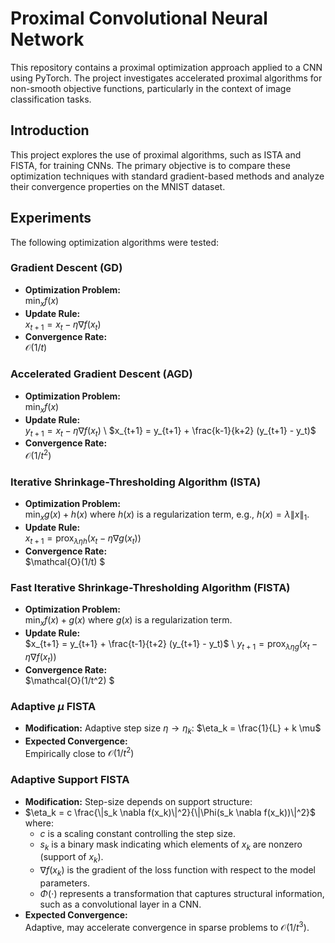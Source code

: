 # Proximal Convolutional Neural Network

This repository contains a proximal optimization approach applied to a CNN using PyTorch. The project investigates accelerated proximal algorithms for non-smooth objective functions, particularly in the context of image classification tasks.

## Introduction
This project explores the use of proximal algorithms, such as ISTA and FISTA, for training CNNs. The primary objective is to compare these optimization techniques with standard gradient-based methods and analyze their convergence properties on the MNIST dataset.

## Experiments
The following optimization algorithms were tested:
### Gradient Descent (GD)
- **Optimization Problem:**  
  $\min_x f(x)$
- **Update Rule:**  
  $x_{t+1} = x_t - \eta \nabla f(x_t)$
- **Convergence Rate:**  
  $\mathcal{O}(1/t)$

### Accelerated Gradient Descent (AGD)
- **Optimization Problem:**  
  $\min_x f(x)$
- **Update Rule:**  
  $y_{t+1} = x_t - \eta \nabla f(x_t)$ \\
  $x_{t+1} = y_{t+1} + \frac{k-1}{k+2} (y_{t+1} - y_t)$
- **Convergence Rate:**  
  $\mathcal{O}(1/t^2)$

### Iterative Shrinkage-Thresholding Algorithm (ISTA)
- **Optimization Problem:**  
  $\min_x g(x) + h(x)$
  where $h(x)$ is a regularization term, e.g., $h(x) = \lambda \|x\|_1$.
- **Update Rule:**  
  $x_{t+1} = \text{prox}_{\lambda \eta h}(x_t - \eta \nabla g(x_t))$
- **Convergence Rate:**  
  $\mathcal{O}(1/t) $

### Fast Iterative Shrinkage-Thresholding Algorithm (FISTA)
- **Optimization Problem:**  
  $\min_x f(x) + g(x)$
  where $g(x)$ is a regularization term.
- **Update Rule:**  
  $x_{t+1} = y_{t+1} + \frac{t-1}{t+2} (y_{t+1} - y_t)$ \\
  $y_{t+1} = \text{prox}_{\lambda \eta g}(x_t - \eta \nabla f(x_t))$
- **Convergence Rate:**  
  $\mathcal{O}(1/t^2) $

### Adaptive $\mu$ FISTA
- **Modification:** Adaptive step size $\eta \rightarrow \eta_k$:
  $\eta_k = \frac{1}{L} + k \mu$
- **Expected Convergence:**  
  Empirically close to $\mathcal{O}(1/t^2)$

### Adaptive Support FISTA
- **Modification:** Step-size depends on support structure:
- $\eta_k = c \frac{\|s_k \nabla f(x_k)\|^2}{\|\Phi(s_k \nabla f(x_k))\|^2}$
  where:
  - $c$ is a scaling constant controlling the step size.
  - $s_k$ is a binary mask indicating which elements of $x_k$ are nonzero (support of $x_k$).
  - $\nabla f(x_k)$ is the gradient of the loss function with respect to the model parameters.
  - $\Phi(\cdot)$ represents a transformation that captures structural information, such as a convolutional layer in a CNN.
- **Expected Convergence:**  
  Adaptive, may accelerate convergence in sparse problems to $\mathcal{O}(1/t^3)$.

